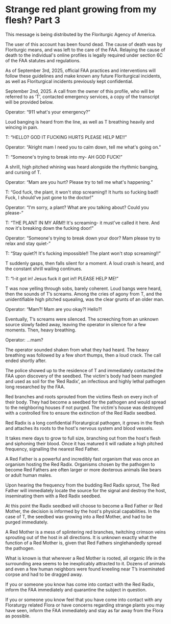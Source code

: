 # Strange red plant growing from my flesh? Part 3
This message is being distributed by the Floriturgic Agency of America.

The user of this account has been found dead. The cause of death was by Floriturgic means, and was left to the care of the FAA. Relaying the cause of death to the individual's online profiles is legally required under section 6C of the FAA statutes and regulations.

As of September 3rd, 2025, official FAA practices and interventions will follow these guidelines and make known any future Floriturgical incidents, as well as Floriturgical incidents previously kept confidential.

September 2nd, 2025. A call from the owner of this profile, who will be referred to as ‘T’, contacted emergency services, a copy of the transcript will be provided below.

Operator: “911 what's your emergency?”

Loud banging is heard from the line, as well as T breathing heavily and wincing in pain.

T: “HELLO? GOD IT FUCKING HURTS PLEASE HELP ME!!”

Operator: “Alright mam I need you to calm down, tell me what's going on.”

T: “Someone's trying to break into my- AH GOD FUCK!”

A shrill, high pitched whining was heard alongside the rhythmic banging, and cursing of T.

Operator: “Mam are you hurt? Please try to tell me what's happening.”

T: “God fuck, the plant, it won't stop screaming!! It hurts so fucking bad!! Fuck, I should've just gone to the doctor!”

Operator: “I'm sorry, a plant? What are you talking about? Could you please-”

T: “THE PLANT IN MY ARM!! It's screaming- it must've called it here. And now it's breaking down the fucking door!”

Operator: “Someone's trying to break down your door? Mam please try to relax and stay quiet-”

T: “Stay quiet?! It's fucking impossible!! The plant won't stop screaming!!”

T suddenly gasps, then falls silent for a moment. A loud crash is heard, and the constant shrill wailing continues.

T: “I-it got in! Jesus fuck it got in!! PLEASE HELP ME!”

T was now yelling through sobs, barely coherent. Loud bangs were heard, then the sounds of T’s screams. Among the cries of agony from T, and the unidentifiable high pitched squealing, was the clear grunts of an older man.

Operator: “Mam?! Mam are you okay?! Hello?!

Eventually, T’s screams were silenced. The screeching from an unknown source slowly faded away, leaving the operator in silence for a few moments. Then, heavy breathing.

Operator: …mam?

The operator sounded shaken from what they had heard. The heavy breathing was followed by a few short thumps, then a loud crack. The call ended shortly after.

The police showed up to the residence of T and immediately contacted the FAA upon discovery of the seedbed. The victim's body had been mangled and used as soil for the ‘Red Radix’, an infectious and highly lethal pathogen long researched by the FAA.

Red branches and roots sprouted from the victims flesh on every inch of their body. They had become a seedbed for the pathogen and would spread to the neighboring houses if not purged. The victim's house was destroyed with a controlled fire to ensure the extinction of the Red Radix seedbed. 

Red Radix is a long confidential Floraturgical pathogen, it grows in the flesh and attaches its roots to the host's nervous system and blood vessels. 

It takes mere days to grow to full size, branching out from the host's flesh and siphoning their blood. Once it has matured it will radiate a high pitched frequency, signalling the nearest Red Father.

A Red Father is a powerful and incredibly fast organism that was once an organism hosting the Red Radix. Organisms chosen by the pathogen to become Red Fathers are often larger or more dexterous animals like bears or adult human males. 

Upon hearing the frequency from the budding Red Radix sprout, The Red Father will immediately locate the source for the signal and destroy the host, inseminating them with a Red Radix seedbed.

At this point the Radix seedbed will choose to become a Red Father or Red Mother, the decision is informed by the host's physical capabilities. In the case of T, the seedbed was growing into a Red Mother, and had to be purged immediately.

A Red Mother is a mess of splintering red branches, twitching crimson veins sprouting out of the host in all directions. It is unknown exactly what the function of a Red Mother is, given that Red Fathers singlehandedly spread the pathogen.

What is known is that wherever a Red Mother is rooted, all organic life in the surrounding area seems to be inexplicably attracted to it. Dozens of animals and even a few human neighbors were found kneeling near T’s inseminated corpse and had to be dragged away.

If you or someone you know has come into contact with the Red Radix, inform the FAA immediately and quarantine the subject in question.

If you or someone you know feel that you have come into contact with any Floraturgy related Flora or have concerns regarding strange plants you may have seen, inform the FAA immediately and stay as far away from the Flora as possible.